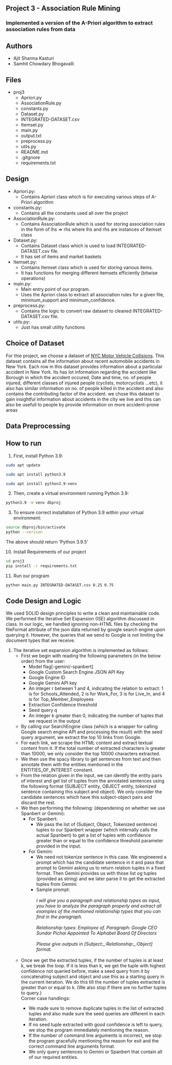 
## Project 3 - Association Rule Mining

### Implemented a version of the A-Priori algorithm to extract association rules from data

## Authors
<ul>
    <li>Ajit Sharma Kasturi</li>
    <li>Samhit Chowdary Bhogavalli</li>
</ul>

## Files

<ul>
    <li>
        proj3
        <ul>
            <li>
                Apriori.py
            </li>
            <li>
                AssociationRule.py
            </li>
            <li>
                constants.py
            </li>
            <li>
                Dataset.py
            </li>
            <li>
                INTEGRATED-DATASET.csv
            </li>
            <li>
                Itemset.py
            </li>
            <li>
                main.py
            </li>
            <li>
                output.txt
            </li>
            <li>
                preprocess.py
            </li>
            <li>
                utils.py
            </li>
            <li>
                README.md
            </li>
            <li>
                .gitgnore
            </li>
            <li>
                requirements.txt
            </li>
        </ul>
    </li>
</ul>

## Design

* Apriori.py:
  * Contains Apriori class which is for executing various steps of A-Priori algorithm
* constants.py:
   * Contains all the constants used all over the project
* AssociationRule.py:
  * Contains AssociationRule which is used for storing association rules in the form of lhs => rhs where lhs and rhs are instances of Itemset class
* Dataset.py:
  * Contains Dataset class which is used to load INTEGRATED-DATASET.csv file.
  * It has set of items and market baskets
* Itemset.py:
  * Contains Itemset class which is used for storing various items.
  * It has functions for merging different itemsets efficiently (bitwise operations)
* main.py:
   * Main entry point of our program.
   * Uses the Apriori class to extract all association rules for a given file, minimum_support and minimum_confidence.
* preprocess.py:
  * Contains the logic to convert raw dataset to cleaned INTEGRATED-DATASET.csv file. 
* utils.py:
  * Just has small utility functions 

## Choice of Dataset

For thie project, we choose a dataset of [NYC Motor Vehicle Collisions](https://data.cityofnewyork.us/Public-Safety/Motor-Vehicle-Collisions-Crashes/h9gi-nx95/about_data). This dataset contains all the information about recent automobile accidents in New York. Each row in this dataset provides information about a particular accident in New York. Its has lot information regarding the accident like Borough in which the accident occured, Date and time, no. of people injured, different classes of injured people (cyclists, motorcyclists ...etc), it also has similar information on no. of people killed in the accident and also contains the contributing factor of the accident. we chose this dataset to gain insightful information about accidents in the city we live and this can also be usefull to people by provide information on more accident-prone areas 

## Data Preprocessing



## How to run

1. First, install Python 3.9:
```bash
sudo apt update
```
```bash
sudo apt install python3.9
```
```bash
sudo apt install python3.9-venv
```

2. Then, create a virtual environment running Python 3.9:
```bash
python3.9 -m venv dbproj
```

3. To ensure correct installation of Python 3.9 within your virtual environment:
```bash
source dbproj/bin/activate
python --version
```

The above should return 'Python 3.9.5'

10. Install Requirements of our project
```bash
cd proj3
pip install -r requirements.txt
```

11. Run our program
```bash
python main.py INTEGRATED-DATASET.csv 0.25 0.75
```

## Code Design and Logic
<p>We used SOLID design principles to write a clean and maintainable code. We performed the Iterative Set Expansion (ISE) algorithm discussed in class. In our logic, we handled ignoring non-HTML files by checking the fileFormat attribute of the json data returned by google search engine upon querying it. However, the queries that we send to Google is not limiting the document types that we receive. </p>
<ol>
  <li>The iterative set expansion algorithm is implemented as follows:
  <ul>
    <li>First we begin with reading the following parameters (in the below order) from the user:
            <ul>
		     <li>
		     Model flag[-gemini/-spanbert]
		     </li>
	             <li>
	             Google Custom Search Engine JSON API Key
	             </li>
	             <li>
	             Google Engine ID
	             </li>
	             <li>
	             Google Gemini API key
	             </li>
	             <li>
	             An integer r between 1 and 4, indicating the relation to extract: 1 is for Schools_Attended, 2 is for Work_For, 3 is for Live_In, and 4 is for Top_Member_Employees
	             </li>
	             <li>
	             Extraction Confidence threshold
	             </li>
	             <li>
	             Seed query q
	             </li>
	             <li>
	             An integer  k  greater than 0, indicating the number of tuples that we request in the output
	             </li>
			</ul>    
    </li>
    <li>By calling our SearchEngine class (which is a wrapper for calling Google search engine API and processing the result) with the seed query argument, we extract the top 10 links from Google.</li>
    <li>For each link, we scrape the HTML content and extract textual content from it. If the total number of extracted characters is greater than 10000, we only consider the top 10000 characters extracted. </li>
    <li>We then use the spacy library to get sentences from text and then annotate them with the entities mentioned in the ENTITIES_OF_INTEREST constant. </li>
    <li>From the relation given in the input, we can identify the entity pairs of interest and get list of tuples from the annotated sentences using the following format (SUBJECT entity, OBJECT entity, tokenized sentence containing this subject and object). We only consider the candidate sentences which have this subject-object pairs and discard the rest.</li>
    <li> We then performing the following: (dependening on whether we use Spanbert or Gemini):
	   <ul>
		   <li>
			   For Spanbert:
			   <ul>
				   <li>
					   We pass the list of (Subject, Object, Tokenized sentence) tuples to our Spanbert wrapper (which internally calls the actual Spanbert) to get a list of tuples with confidence greater than or equal to the confidence threshold parameter provided in the input. 
				   </li>
			   </ul>
		   </li>
		   <li>
			   For Gemini:
			   <ul>
				   <li>
					   We need not tokenize sentence in this case. We engineered a prompt which has the candidate sentence in it and pass that prompt to Gemini asking us to return relation tuples in a fixed format. Then Gemini provides us with those list og tuples (provided as string) and we later parse it to get the extracted tuples from Gemini.
				   </li>
				   <li>
					   Sample prompt:  <br><br>
                        <i> I will give you a paragraph and relationship types as input, you have to analyze the paragraph properly and extract all examples of the mentioned relationship types that you can find in the paragraph. <br> <br>
Relationship types: Employee of. 
Paragraph: Google CEO Sundar Pichai Appointed To Alphabet Board Of Directors <br> <br>
Please give outputs in [Subject:_:Relationship:_:Object] format. </i> <br> <br>
				   </li>
			   </ul>
		   </li>
	  </ul>
  </li>
    <li>Once we get the extracted tuples, if the number of tuples is at least k, we break the loop. If it is less than k,  we get the tuple with highest confidence not queried before, make a seed query from it by concatenating subject and object and use this as a starting query in the current iteration. We do this till the number of tuples extracted is greater than or equal to k. (We also stop if there are no further tuples to query.)</li>
    </li>
  Corner case handlings:
  <ul> 
  <li>We made sure to remove duplicate tuples in the list of extracted tuples and also made sure the seed queries are different in each iteration.</li>
  <li>If no seed tuple extracted with good confidence is left to query, we stop the program immediately mentioning the reason.</li>
  <li>If the number of command line arguments is incorrect, we stop the program gracefully mentioning the reason for exit and the correct command line arguments format.</li>
  <li>
  We only query sentences to Gemini or Spanbert that contain all of our required entities.
  </li>
  </ul>
 </li>
</ol>


